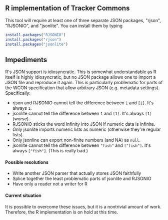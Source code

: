 ## R implementation of Tracker Commons

This tool will require at least one of three separate JSON packages, "rjson", "RJSONIO", and "jsonlite".  You can install them by typing

```R
install.packages("RJSONIO")
install.packages("rjson")
install.packages("jsonlite")
```

## Impediments

R's JSON support is idiosyncratic.  This is somewhat understandable as R itself is highly idiosyncratic, but no JSON package allows one to import a JSON file and reproduce it again.  This is particularly problematic for parts of the WCON specification that allow arbitrary JSON (e.g. metadata settings).  Specifically:

* rjson and RJSONIO cannot tell the difference between `1` and `[1]`.  It's always `1`.
* jsonlite cannot tell the difference between `1` and `[1]`.  It's always `[1]` (worse).
* RJSONIO sticks the word Infinity into JSON if numeric data is infinite.
* Only jsonlite imports numeric lists as numeric (otherwise they're regular lists).
* Only jsonline can export non-finite numbers (and NA) as `null`.
* jsonlite cannot tell the difference between `"fish"` and `["fish"]`.  It's always `["fish"]`.  (This is really bad.)

#### Possible resolutions

* Write another JSON parser that actually stores JSON faithfully
* Splice together the least problematic parts of jsonlite and RJSONIO
* Have only a reader not a writer for R

#### Current situation

It is possible to overcome these issues, but it is a nontrivial amount of work.  Therefore, the R implementation is on hold at this time.
